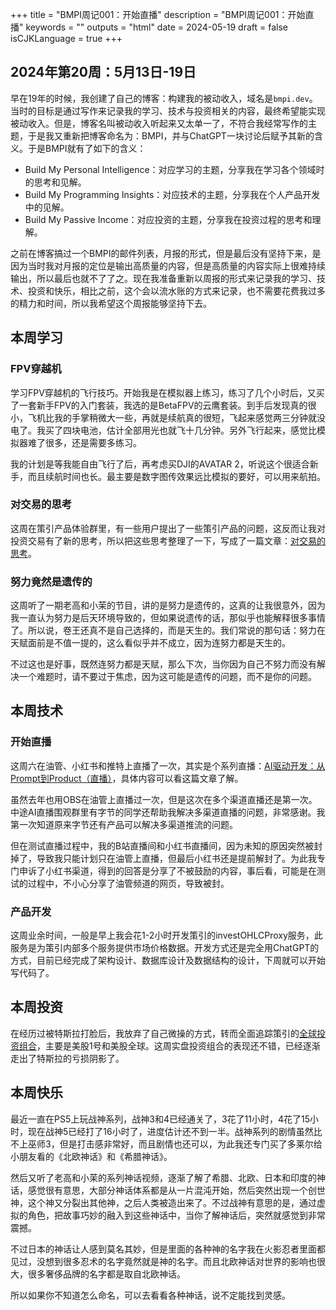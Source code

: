 +++
title = "BMPI周记001：开始直播"
description = "BMPI周记001：开始直播"
keywords = ""
outputs = "html"
date = 2024-05-19
draft = false
isCJKLanguage = true
+++

## 2024年第20周：5月13日-19日

早在19年的时候，我创建了自己的博客：构建我的被动收入，域名是`bmpi.dev`。当时的目标是通过写作来记录我的学习、技术与投资相关的内容，最终希望能实现被动收入。但是，博客名叫被动收入听起来又太单一了，不符合我经常写作的主题，于是我又重新把博客命名为：BMPI，并与ChatGPT一块讨论后赋予其新的含义。于是BMPI就有了如下的含义：

- Build My Personal Intelligence：对应学习的主题，分享我在学习各个领域时的思考和见解。
- Build My Programming Insights：对应技术的主题，分享我在个人产品开发中的见解。
- Build My Passive Income：对应投资的主题，分享我在投资过程的思考和理解。

之前在博客搞过一个BMPI的邮件列表，月报的形式，但是最后没有坚持下来，是因为当时我对月报的定位是输出高质量的内容，但是高质量的内容实际上很难持续输出，所以最后也就不了了之。现在我准备重新以周报的形式来记录我的学习、技术、投资和快乐，相比之前，这个会以流水账的方式来记录，也不需要花费我过多的精力和时间，所以我希望这个周报能够坚持下去。

## 本周学习

### FPV穿越机

学习FPV穿越机的飞行技巧。开始我是在模拟器上练习，练习了几个小时后，又买了一套新手FPV的入门套装，我选的是BetaFPV的云鹰套装。到手后发现真的很小，飞机比我的手掌稍微大一些，再就是续航真的很短，飞起来感觉两三分钟就没电了。我买了四块电池，估计全部用光也就飞十几分钟。另外飞行起来，感觉比模拟器难了很多，还是需要多练习。

我的计划是等我能自由飞行了后，再考虑买DJI的AVATAR 2，听说这个很适合新手，而且续航时间也长。最主要是数字图传效果远比模拟的要好，可以用来航拍。

### 对交易的思考

这周在策引产品体验群里，有一些用户提出了一些策引产品的问题，这反而让我对投资交易有了新的思考，所以把这些思考整理了一下，写成了一篇文章：[对交易的思考](https://www.bmpi.dev/self/thinking-in-trade/)。

### 努力竟然是遗传的

这周听了一期老高和小茉的节目，讲的是努力是遗传的，这真的让我很意外，因为我一直认为努力是后天环境导致的，但如果说遗传的话，那似乎也能解释很多事情了。所以说，卷王还真不是自己选择的，而是天生的。我们常说的那句话：努力在天赋面前是不值一提的，这么看似乎并不成立，因为连努力都是天生的。

不过这也是好事，既然连努力都是天赋，那么下次，当你因为自己不努力而没有解决一个难题时，请不要过于焦虑，因为这可能是遗传的问题，而不是你的问题。

## 本周技术

### 开始直播

这周六在油管、小红书和推特上直播了一次，其实是个系列直播：[AI驱动开发：从Prompt到Product（直播）](https://www.bmpi.dev/dev/ai-driven-development-live-video/)，具体内容可以看这篇文章了解。

虽然去年也用OBS在油管上直播过一次，但是这次在多个渠道直播还是第一次。中途AI直播围观群里有字节的同学还帮助我解决多渠道直播的问题，非常感谢。我第一次知道原来字节还有产品可以解决多渠道推流的问题。

但在测试直播过程中，我的B站直播间和小红书直播间，因为未知的原因突然被封掉了，导致我只能计划只在油管上直播，但最后小红书还是提前解封了。为此我专门申诉了小红书渠道，得到的回答是分享了不被鼓励的内容，事后看，可能是在测试的过程中，不小心分享了油管频道的网页，导致被封。

### 产品开发

这周业余时间，一般是早上我会花1-2小时开发策引的investOHLCProxy服务，此服务是为策引内部多个服务提供市场价格数据。开发方式还是完全用ChatGPT的方式，目前已经完成了架构设计、数据库设计及数据结构的设计，下周就可以开始写代码了。

## 本周投资

在经历过被特斯拉打脸后，我放弃了自己微操的方式，转而全面追踪策引的[全球投资组合](https://www.myinvestpilot.com/portfolios)，主要是美股1号和美股全球。这周实盘投资组合的表现还不错，已经逐渐走出了特斯拉的亏损阴影了。

## 本周快乐

最近一直在PS5上玩战神系列，战神3和4已经通关了，3花了11小时，4花了15小时，现在战神5已经打了16小时了，进度估计还不到一半。战神系列的剧情虽然比不上巫师3，但是打击感非常好，而且剧情也还可以，为此我还专门买了多莱尔给小朋友看的《北欧神话》和《希腊神话》。

然后又听了老高和小茉的系列神话视频，逐渐了解了希腊、北欧、日本和印度的神话，感觉很有意思，大部分神话体系都是从一片混沌开始，然后突然出现一个创世神，这个神又分裂出其他神，之后人类被造出来了。不过战神有意思的是，通过虚拟的角色，把故事巧妙的融入到这些神话中，当你了解神话后，突然就感觉到非常震撼。

不过日本的神话让人感到莫名其妙，但是里面的各种神的名字我在火影忍者里面都见过，没想到很多忍术的名字竟然就是神的名字。而且北欧神话对世界的影响也很大，很多奢侈品牌的名字都是取自北欧神话。

所以如果你不知道怎么命名，可以去看看各种神话，说不定能找到灵感。
